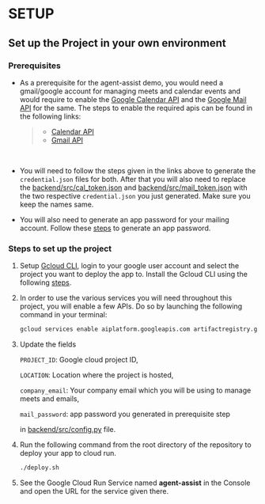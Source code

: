# SETUP

## Set up the Project in your own environment

### Prerequisites

- As a prerequisite for the agent-assist demo, you would need a gmail/google account for managing meets and calendar events and would require to enable the [Google Calendar API](https://developers.google.com/calendar/api/guides/overview) and the [Google Mail API](https://developers.google.com/gmail/api/guides) for the same. The steps to enable the required apis can be found in the following links:

  > - [Calendar API](https://developers.google.com/calendar/api/quickstart/python)
  > - [Gmail API](https://developers.google.com/gmail/api/quickstart/python)

    <br/>

- You will need to follow the steps given in the links above to generate the `credential.json` files for both. After that you will also need to replace the [backend/src/cal_token.json](backend/src/cal_token.json) and [backend/src/mail_token.json](backend/src/mail_token.json) with the two respective `credential.json` you just generated. Make sure you keep the names same.

- You will also need to generate an app password for your mailing account. Follow these [steps](https://support.google.com/mail/answer/185833?hl=en) to generate an app password.

### Steps to set up the project

1. Setup [Gcloud CLI](https://cloud.google.com/sdk/gcloud), login to your google user account and select the project you want to deploy the app to.
   Install the Gcloud CLI using the following [steps](https://cloud.google.com/sdk/docs/install-sdk).

2. In order to use the various services you will need throughout this project, you will enable a few APIs. Do so by launching the following command in your terminal:

   ```bash
   gcloud services enable aiplatform.googleapis.com artifactregistry.googleapis.com autoscaling.googleapis.com bigquery.googleapis.com bigquerydatapolicy.googleapis.com bigquerymigration.googleapis.com bigquerystorage.googleapis.com calendar-json.googleapis.com chat.googleapis.com cloudapis.googleapis.com cloudbuild.googleapis.com cloudfunctions.googleapis.com cloudidentity.googleapis.com cloudresourcemanager.googleapis.com cloudtrace.googleapis.com compute.googleapis.com container.googleapis.com containerfilesystem.googleapis.com containerregistry.googleapis.com deploymentmanager.googleapis.com dns.googleapis.com drive.googleapis.com eventarc.googleapis.com iam.googleapis.com iamcredentials.googleapis.com iap.googleapis.com logging.googleapis.com monitoring.googleapis.com networkconnectivity.googleapis.com oslogin.googleapis.com people.googleapis.com redis.googleapis.com run.googleapis.com runtimeconfig.googleapis.com securetoken.googleapis.com servicemanagement.googleapis.com serviceusage.googleapis.com source.googleapis.com sourcerepo.googleapis.com storage.googleapis.com testing.googleapis.com texttospeech.googleapis.com workstations.googleapis.com
   ```

3. Update the fields

   `PROJECT_ID`: Google cloud project ID,

   `LOCATION`: Location where the project is hosted,

   `company_email`: Your company email which you will be using to manage meets and emails,

   `mail_password`: app password you generated in prerequisite step

   in [backend/src/config.py](backend/src/config.py) file.

4. Run the following command from the root directory of the repository to deploy your app to cloud run.

   ```bash
   ./deploy.sh
   ```

5. See the Google Cloud Run Service named **agent-assist** in the Console and open the URL for the service given there.

